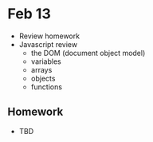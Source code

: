 # Feb 13

* Review homework
* Javascript review
	* the DOM (document object model)
	* variables
	* arrays
	* objects
	* functions

## Homework
* TBD



